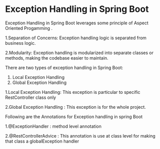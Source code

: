 # Exception Handling in Spring Boot

Exception Handling in Spring Boot leverages some principle of Aspect Oriented Progamming .

1.Separation of Concerns: Exception handling logic is separated from business logic.

2.Modularity: Exception handling is modularized into separate classes or methods, making the codebase easier to maintain.

There are two types of exception handling in Spring Boot:

1. Local Exception Handling
2. Global Exception Handling

1.Local Exception Handling: This exception is particular to specific RestController class only

2.Global Exception Handling : This exception is for the whole project.

Following are the Annotations for Exception handling in spring Boot

1.@ExceptionHandler : method level annotation

2.@RestControllerAdvice : This annotation is use at class level for making that class a globalException handler

